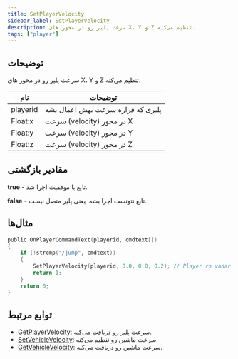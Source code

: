 ```yaml
---
title: SetPlayerVelocity
sidebar_label: SetPlayerVelocity
description: سرعت پلیر رو در محور های X، Y و Z تنظیم می‌کنه.
tags: ["player"]
---
```


## توضیحات

سرعت پلیر رو در محور های X، Y و Z تنظیم می‌کنه.

| نام      | توضیحات                             |
| -------- | ----------------------------------- |
| playerid | پلیری که قراره سرعت بهش اعمال بشه    |
| Float:x  | سرعت (velocity) در محور X           |
| Float:y  | سرعت (velocity) در محور Y           |
| Float:z  | سرعت (velocity) در محور Z           |

## مقادیر بازگشتی

**true** - تابع با موفقیت اجرا شد.

**false** - تابع نتونست اجرا بشه. یعنی پلیر متصل نیست.

## مثال‌ها

```c
public OnPlayerCommandText(playerid, cmdtext[])
{
    if (!strcmp("/jump", cmdtext))
    {
        SetPlayerVelocity(playerid, 0.0, 0.0, 0.2); // Player ro vadar be paridn mikone (velocity Z + 0.2)
        return 1;
    }
    return 0;
}
```

## توابع مرتبط

- [GetPlayerVelocity](GetPlayerVelocity): سرعت پلیر رو دریافت می‌کنه.
- [SetVehicleVelocity](SetVehicleVelocity): سرعت ماشین رو تنظیم می‌کنه.
- [GetVehicleVelocity](GetVehicleVelocity): سرعت ماشین رو دریافت می‌کنه.